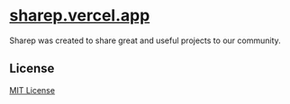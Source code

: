 <h1>
  <a href="https://sharep.vercel.app" target="_blank">
    sharep.vercel.app
  </a>
</h1>

Sharep was created to share great and useful projects to our community.

## License

[MIT License](./LICENSE)
